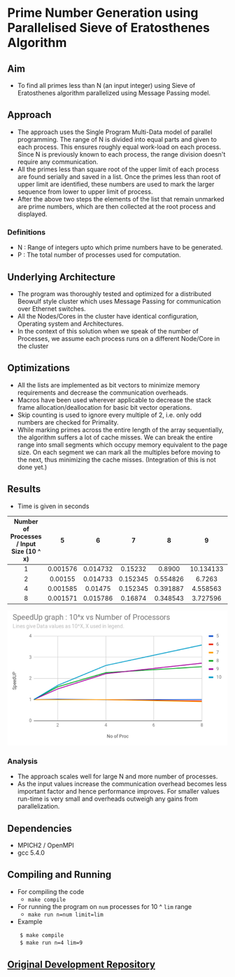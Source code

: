 # Prime Number Generation using  Parallelised Sieve of Eratosthenes Algorithm

## Aim

- To find all primes less than N (an input integer) using Sieve of Eratosthenes algorithm parallelized using Message Passing model.

## Approach

- The approach uses the Single Program Multi-Data model of parallel programming. The range of N is divided into equal parts and given to each process. This ensures roughly equal work-load on each process. Since N is previously known to each process, the range division doesn't require any communication.
- All the primes less than square root of the upper limit of each process are found serially and saved in a list. Once the primes less than root of upper limit are identified, these numbers are used to mark the larger sequence from lower to upper limit of process.
- After the above two steps the elements of the list that remain unmarked are prime numbers, which are then collected at the root process and displayed.

### Definitions

- N : Range of integers upto which prime numbers have to be generated.
- P : The total number of processes used for computation.

## Underlying Architecture

- The program was thoroughly tested and optimized for a distributed Beowulf style cluster which uses Message Passing for communication over Ethernet switches.
- All the Nodes/Cores in the cluster have identical configuration, Operating system and Architectures.
- In the context of this solution when we speak of the number of Processes, we assume each process runs on a different Node/Core in the cluster


## Optimizations

- All the lists are implemented as bit vectors to minimize memory requirements and decrease the communication overheads.
- Macros have been used wherever applicable to decrease the stack frame allocation/deallocation for basic bit vector operations.
- Skip counting is used to ignore every multiple of 2, i.e. only odd numbers are checked for Primality.
- While marking primes across the entire length of the array sequentially, the algorithm suffers a lot of cache misses. We can break the entire range into small segments which occupy memory equivalent to the page size. On each segment we can mark all the multiples before moving to the next, thus minimizing the cache misses. (Integration of this is not done yet.)

## Results

- Time is given in seconds

| Number of Processes / Input Size (10 ^ x) | 5 | 6 | 7 | 8 | 9 | 10 |
|:---:|:---:|:---:|:---:|:---:|:---:|:---:|
| 1 | 0.001576 | 0.014732 | 0.15232 | 0.8900 | 10.134133 | 115.786242 |
| 2 | 0.00155 | 0.014733 | 0.152345 | 0.554826 | 6.7263 | 69.191692 |
| 4 | 0.001585 | 0.01475 | 0.152345 | 0.391887 | 4.558563| 44.338294 |
| 8 | 0.001571 | 0.015786 | 0.16874 | 0.348543 | 3.727596 | 32.374635 |

![Speedup Plot](Sieve_speedup_plot.png)

### Analysis

- The approach scales well for large N and more number of processes.
- As the input values increase the communication overhead becomes less important factor and hence performance improves. For smaller values run-time is very small and overheads outweigh any gains from parallelization.

## Dependencies

- MPICH2 / OpenMPI
- gcc 5.4.0

## Compiling and Running

- For compiling the code
	- `make compile`
- For running the program on `num` processes for 10 ^ `lim` range
	- `make run n=num limit=lim`
- Example
```bash
	$ make compile
	$ make run n=4 lim=9
```

## [Original Development Repository](https://github.com/atalukdar/ParaCompCourseProjects)